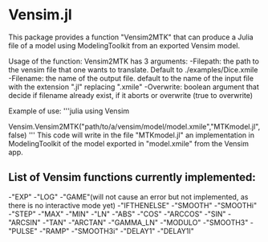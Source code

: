 # Vensim.jl 

This package provides a function "Vensim2MTK" that can produce a Julia file of a model using ModelingToolkit from an exported Vensim model.

Usage of the function: 
Vensim2MTK has 3 arguments:
-Filepath: the path to the vensim file that one wants to translate. Default to ./examples/Dice.xmile
-Filename: the name of the output file. default to the name of the input file with the extension ".jl" replacing ".xmile"
-Overwrite: boolean argument that decide if filename already exist, if it aborts or overwrite (true to overwrite)


Example of use:
'''julia
using Vensim

Vensim.Vensim2MTK("path/to/a/vensim/model/model.xmile","MTKmodel.jl",false) 
'''
This code will write in the file "MTKmodel.jl" an implementation in ModelingToolkit of the model exported in "model.xmile" from the Vensim app.


## List of Vensim functions currently implemented:

-"EXP"
-"LOG"
-"GAME"(will not cause an error but not implemented, as there is no interactive mode yet)
-"IFTHENELSE"
-"SMOOTH"
-"SMOOTHi"
-"STEP"
-"MAX"
-"MIN"
-"LN"
-"ABS"
-"COS"
-"ARCCOS"
-"SIN"
-"ARCSIN"
-"TAN"
-"ARCTAN"
-"GAMMA_LN"
-"MODULO"
-"SMOOTH3"
-"PULSE"
-"RAMP"
-"SMOOTH3i"
-"DELAY1"
-"DELAY1I"

